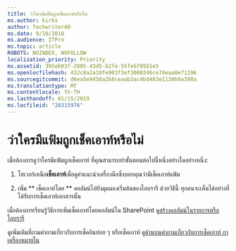 ```yaml
---
title: ว่าใครมีแฟ้มถูกเช็คเอาท์หรือไม่
ms.author: kirks
author: Techwriter40
ms.date: 9/10/2018
ms.audience: ITPro
ms.topic: article
ROBOTS: NOINDEX, NOFOLLOW
localization_priority: Priority
ms.assetid: 395eb03f-2885-43d5-b2fe-55febf85b1e5
ms.openlocfilehash: 432c8a2a18fe903f3ef3000346ce74eaa0e71196
ms.sourcegitcommit: d6ea5e9458a2b8ceaab3ac4bd483e1130b9a398a
ms.translationtype: MT
ms.contentlocale: th-TH
ms.lasthandoff: 01/15/2019
ms.locfileid: "28315976"
---
```

# <a name="who-has-a-file-checked-out"></a>ว่าใครมีแฟ้มถูกเช็คเอาท์หรือไม่

เมื่อต้องการดูว่าใครมีแฟ้มถูกเช็คเอาท์ ที่คุณสามารถทำขั้นตอนต่อไปนี้หนึ่งอย่างใดอย่างหนึ่ง:
  
1. โฮเวอร์เหนือ**เช็คเอาท์**เพื่อดูคำแนะนำเครื่องมือซึ่งบอกคุณว่ามีเช็คเอาท์แฟ้ม 
    
2. เพิ่ม ** เช็คเอาท์โดย ** คอลัมน์ไปยังมุมมองเริ่มต้นของไลบรารี ด้วยวิธีนี้ ทุกคนจะเห็นได้อย่างที่ได้รับการเช็คเอาท์เอกสารนั้น 
    
เมื่อต้องการเรียนรู้วิธีการเพิ่มเช็คเอาท์โดยคอลัมน์ใน SharePoint ดู[สร้างคอลัมน์ในรายการหรือไลบรารี](https://go.microsoft.com/fwlink/?linkid=2019591) 
  
ดูเพิ่มเติมที่ถามคำถามเกี่ยวกับการเช็คอินบ่อย ๆ หรือเช็คเอาท์ ดู[ด้านบนคำถามเกี่ยวกับการเช็คเอาท์ กาเครื่องหมายใน](https://go.microsoft.com/fwlink/?linkid=2018786)
  

